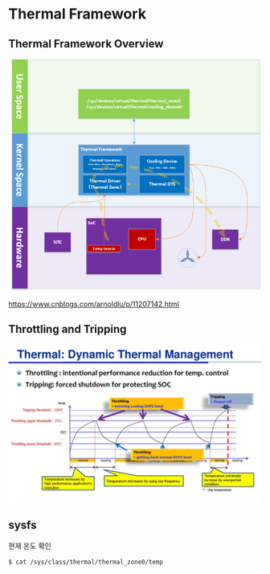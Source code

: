 # Thermal Framework

## Thermal Framework Overview

![04_thermal_01](../assets/04_thermal_01.png)

https://www.cnblogs.com/arnoldlu/p/11207142.html



## Throttling and Tripping

![220303_Thermal_Management.jpg](https://github.com/BY1994/TIL/blob/main/Daily/2022/images/220303_Thermal_Management.jpg?raw=true)

## sysfs

현재 온도 확인

```shell
$ cat /sys/class/thermal/thermal_zone0/temp
```

